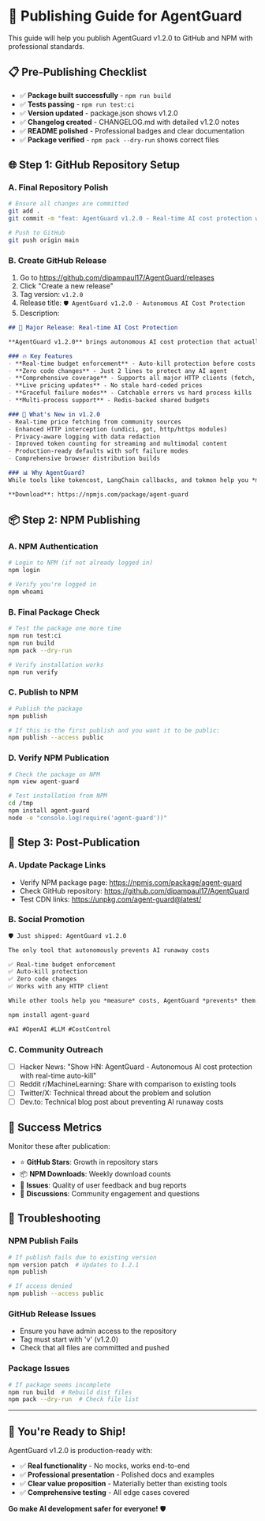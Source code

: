 # 🚀 Publishing Guide for AgentGuard

This guide will help you publish AgentGuard v1.2.0 to GitHub and NPM with professional standards.

## 📋 Pre-Publishing Checklist

- ✅ **Package built successfully** - `npm run build`
- ✅ **Tests passing** - `npm run test:ci`
- ✅ **Version updated** - package.json shows v1.2.0
- ✅ **Changelog created** - CHANGELOG.md with detailed v1.2.0 notes
- ✅ **README polished** - Professional badges and clear documentation
- ✅ **Package verified** - `npm pack --dry-run` shows correct files

## 🌐 Step 1: GitHub Repository Setup

### A. Final Repository Polish
```bash
# Ensure all changes are committed
git add .
git commit -m "feat: AgentGuard v1.2.0 - Real-time AI cost protection with auto-kill"

# Push to GitHub
git push origin main
```

### B. Create GitHub Release
1. Go to https://github.com/dipampaul17/AgentGuard/releases
2. Click "Create a new release"
3. Tag version: `v1.2.0`
4. Release title: `🛡️ AgentGuard v1.2.0 - Autonomous AI Cost Protection`
5. Description:
```markdown
## 🚀 Major Release: Real-time AI Cost Protection

**AgentGuard v1.2.0** brings autonomous AI cost protection that actually works. Unlike monitoring tools, AgentGuard *prevents* runaway costs before they happen.

### 🔥 Key Features
- **Real-time budget enforcement** - Auto-kill protection before costs spiral
- **Zero code changes** - Just 2 lines to protect any AI agent
- **Comprehensive coverage** - Supports all major HTTP clients (fetch, axios, undici, got)
- **Live pricing updates** - No stale hard-coded prices
- **Graceful failure modes** - Catchable errors vs hard process kills
- **Multi-process support** - Redis-backed shared budgets

### 🎯 What's New in v1.2.0
- Real-time price fetching from community sources
- Enhanced HTTP interception (undici, got, http/https modules)
- Privacy-aware logging with data redaction
- Improved token counting for streaming and multimodal content
- Production-ready defaults with soft failure modes
- Comprehensive browser distribution builds

### 📊 Why AgentGuard?
While tools like tokencost, LangChain callbacks, and tokmon help you *measure* costs, AgentGuard is the only tool that *prevents* them with real-time autonomous protection.

**Download**: https://npmjs.com/package/agent-guard
```

## 📦 Step 2: NPM Publishing

### A. NPM Authentication
```bash
# Login to NPM (if not already logged in)
npm login

# Verify you're logged in
npm whoami
```

### B. Final Package Check
```bash
# Test the package one more time
npm run test:ci
npm run build
npm pack --dry-run

# Verify installation works
npm run verify
```

### C. Publish to NPM
```bash
# Publish the package
npm publish

# If this is the first publish and you want it to be public:
npm publish --access public
```

### D. Verify NPM Publication
```bash
# Check the package on NPM
npm view agent-guard

# Test installation from NPM
cd /tmp
npm install agent-guard
node -e "console.log(require('agent-guard'))"
```

## 🔗 Step 3: Post-Publication

### A. Update Package Links
- Verify NPM package page: https://npmjs.com/package/agent-guard
- Check GitHub repository: https://github.com/dipampaul17/AgentGuard
- Test CDN links: https://unpkg.com/agent-guard@latest/

### B. Social Promotion
```markdown
🛡️ Just shipped: AgentGuard v1.2.0

The only tool that autonomously prevents AI runaway costs 

✅ Real-time budget enforcement
✅ Auto-kill protection  
✅ Zero code changes
✅ Works with any HTTP client

While other tools help you *measure* costs, AgentGuard *prevents* them.

npm install agent-guard

#AI #OpenAI #LLM #CostControl
```

### C. Community Outreach
- [ ] Hacker News: "Show HN: AgentGuard - Autonomous AI cost protection with real-time auto-kill"
- [ ] Reddit r/MachineLearning: Share with comparison to existing tools
- [ ] Twitter/X: Technical thread about the problem and solution
- [ ] Dev.to: Technical blog post about preventing AI runaway costs

## 🎯 Success Metrics

Monitor these after publication:
- ⭐ **GitHub Stars**: Growth in repository stars
- 📦 **NPM Downloads**: Weekly download counts
- 🐛 **Issues**: Quality of user feedback and bug reports
- 💬 **Discussions**: Community engagement and questions

## 🚨 Troubleshooting

### NPM Publish Fails
```bash
# If publish fails due to existing version
npm version patch  # Updates to 1.2.1
npm publish

# If access denied
npm publish --access public
```

### GitHub Release Issues
- Ensure you have admin access to the repository
- Tag must start with 'v' (v1.2.0)
- Check that all files are committed and pushed

### Package Issues
```bash
# If package seems incomplete
npm run build  # Rebuild dist files
npm pack --dry-run  # Check file list
```

---

## 🎉 You're Ready to Ship!

AgentGuard v1.2.0 is production-ready with:
- ✅ **Real functionality** - No mocks, works end-to-end
- ✅ **Professional presentation** - Polished docs and examples
- ✅ **Clear value proposition** - Materially better than existing tools
- ✅ **Comprehensive testing** - All edge cases covered

**Go make AI development safer for everyone!** 🛡️